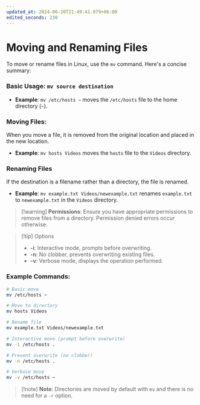 ```yaml
---
updated_at: 2024-06-20T21:49:41.079+06:00
edited_seconds: 230
---
```

# Moving and Renaming Files

To move or rename files in Linux, use the `mv` command. Here's a concise summary:
### Basic Usage: `mv source destination`
- **Example**: `mv /etc/hosts ~` moves the `/etc/hosts` file to the home directory (`~`).
### Moving Files: 
When you move a file, it is removed from the original location and placed in the new location.
- **Example**: `mv hosts Videos` moves the `hosts` file to the `Videos` directory.
### Renaming Files
If the destination is a filename rather than a directory, the file is renamed.
- **Example**: `mv example.txt Videos/newexample.txt` renames `example.txt` to `newexample.txt` in the `Videos` directory.

>[!warning] **Permissions**: Ensure you have appropriate permissions to remove files from a directory. Permission denied errors occur otherwise.

> [!tip] Options
> - **-i**: Interactive mode, prompts before overwriting.
> - **-n**: No clobber, prevents overwriting existing files.
> - **-v**: Verbose mode, displays the operation performed.

### Example Commands:

```bash
# Basic move
mv /etc/hosts ~

# Move to directory
mv hosts Videos

# Rename file
mv example.txt Videos/newexample.txt

# Interactive move (prompt before overwrite)
mv -i /etc/hosts .

# Prevent overwrite (no clobber)
mv -n /etc/hosts .

# Verbose move
mv -v /etc/hosts ~
```

>[!note] **Note**: Directories are moved by default with `mv` and there is no need for a `-r` option.

